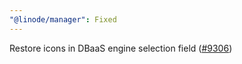 ```yaml
---
"@linode/manager": Fixed
---
```


Restore icons in DBaaS engine selection field ([#9306](https://github.com/linode/manager/pull/9306))
